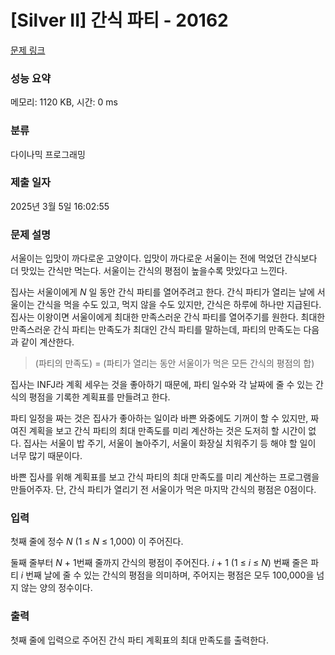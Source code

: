 # [Silver II] 간식 파티 - 20162 

[문제 링크](https://www.acmicpc.net/problem/20162) 

### 성능 요약

메모리: 1120 KB, 시간: 0 ms

### 분류

다이나믹 프로그래밍

### 제출 일자

2025년 3월 5일 16:02:55

### 문제 설명

<p>서울이는 입맛이 까다로운 고양이다. 입맛이 까다로운 서울이는 전에 먹었던 간식보다 더 맛있는 간식만 먹는다. 서울이는 간식의 평점이 높을수록 맛있다고 느낀다.</p>

<p>집사는 서울이에게 <em>N </em>일 동안 간식 파티를 열어주려고 한다. 간식 파티가 열리는 날에 서울이는 간식을 먹을 수도 있고, 먹지 않을 수도 있지만, 간식은 하루에 하나만 지급된다. 집사는 이왕이면 서울이에게 최대한 만족스러운 간식 파티를 열어주기를 원한다. 최대한 만족스러운 간식 파티는 만족도가 최대인 간식 파티를 말하는데, 파티의 만족도는 다음과 같이 계산한다.</p>

<blockquote>
<p>(파티의 만족도) = (파티가 열리는 동안 서울이가 먹은 모든 간식의 평점의 합)</p>
</blockquote>

<p>집사는 INFJ라 계획 세우는 것을 좋아하기 때문에, 파티 일수와 각 날짜에 줄 수 있는 간식의 평점을 기록한 계획표를 만들려고 한다.</p>

<p>파티 일정을 짜는 것은 집사가 좋아하는 일이라 바쁜 와중에도 기꺼이 할 수 있지만, 짜여진 계획을 보고 간식 파티의 최대 만족도를 미리 계산하는 것은 도저히 할 시간이 없다. 집사는 서울이 밥 주기, 서울이 놀아주기, 서울이 화장실 치워주기 등 해야 할 일이 너무 많기 때문이다.</p>

<p>바쁜 집사를 위해 계획표를 보고 간식 파티의 최대 만족도를 미리 계산하는 프로그램을 만들어주자. 단, 간식 파티가 열리기 전 서울이가 먹은 마지막 간식의 평점은 0점이다.</p>

### 입력 

 <p>첫째 줄에 정수 <em>N</em> (1 ≤ <em>N</em> ≤ 1,000) 이 주어진다.</p>

<p>둘째 줄부터 <em>N </em>+ 1번째 줄까지 간식의 평점이 주어진다. <em>i </em>+ 1 (1 ≤ <em>i</em> ≤ <em>N</em>) 번째 줄은 파티<em> i </em>번째 날에 줄 수 있는 간식의 평점을 의미하며, 주어지는 평점은 모두 100,000을 넘지 않는 양의 정수이다.</p>

### 출력 

 <p>첫째 줄에 입력으로 주어진 간식 파티 계획표의 최대 만족도를 출력한다.</p>

